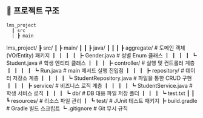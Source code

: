 ## 📂 프로젝트 구조
    lms_project
      ┃ src
      | ┣ main

lms_project/
┣ src/
┃ ┣ main/
┃ ┃ ┣ java/
┃ ┃ ┃ ┣ aggregate/ # 도메인 객체(VO/Entity) 패키지
┃ ┃ ┃ ┃ ┣ Gender.java # 성별 Enum 클래스
┃ ┃ ┃ ┃ ┗ Student.java # 학생 엔티티 클래스
┃ ┃ ┃ ┣ controller/ # 실행 및 컨트롤러 계층
┃ ┃ ┃ ┃ ┗ Run.java # main 메서드 실행 진입점
┃ ┃ ┃ ┣ repository/ # 데이터 저장소 계층
┃ ┃ ┃ ┃ ┗ StudentRepository.java # 파일을 통한 CRUD 구현
┃ ┃ ┃ ┣ service/ # 비즈니스 로직 계층
┃ ┃ ┃ ┃ ┗ StudentService.java # 학생 서비스 로직
┃ ┃ ┃ ┗ db/ # DB 대용 파일 저장 폴더
┃ ┃ ┃ ┗ test.txt
┃ ┃ ┗ resources/ # 리소스 파일 관리
┃ ┗ test/ # JUnit 테스트 패키지
┣ build.gradle # Gradle 빌드 스크립트
┗ .gitignore # Git 무시 규칙
